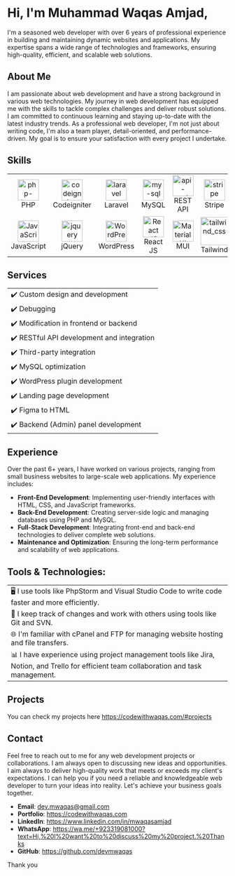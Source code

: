 # Hi, I'm Muhammad Waqas Amjad, 

I'm a seasoned web developer with over 6 years of professional experience in building and maintaining dynamic websites and applications. My expertise spans a wide range of technologies and frameworks, ensuring high-quality, efficient, and scalable web solutions.

## About Me

I am passionate about web development and have a strong background in various web technologies. My journey in web development has equipped me with the skills to tackle complex challenges and deliver robust solutions. I am committed to continuous learning and staying up-to-date with the latest industry trends. As a professional web developer, I'm not just about writing code, I'm also a team player, detail-oriented, and performance-driven. My goal is to ensure your satisfaction with every project I undertake.

## Skills

<table align="center">
  <tr>
    <td align="center" width="96">
      <a href="https://codewithwaqas.com/">
        <img width="48" height="48" src="https://img.icons8.com/officel/48/php-logo.png" alt="php-logo"/>
      </a>
      <br>PHP
    </td>
    <td align="center" width="96">
      <a href="https://codewithwaqas.com/">
        <img width="48" height="48" src="https://img.icons8.com/cute-clipart/48/codeigniter.png" alt="codeigniter"/>
      </a>
      <br>Codeigniter
    </td>
    <td align="center" width="96">
      <a href="https://codewithwaqas.com/">
        <img width="48" height="48" src="https://img.icons8.com/nolan/48/laravel.png" alt="laravel"/>
      </a>
      <br>Laravel
    </td>
    <td align="center" width="96">
      <a href="https://codewithwaqas.com/">
        <img width="48" height="48" src="https://img.icons8.com/fluency/48/my-sql.png" alt="my-sql"/>
      </a>
      <br>MySQL
    </td>
    <td align="center" width="96">
      <a href="https://codewithwaqas.com/">
        <img width="48" height="48" src="https://img.icons8.com/arcade/48/api-settings.png" alt="api-settings" />
      </a>
      <br>REST API
    </td>
    <td align="center" width="96">
      <a href="https://codewithwaqas.com/">
        <img width="48" height="48" src="https://img.icons8.com/color/48/stripe.png" alt="stripe"/>
      </a>
      <br>Stripe
    </td>
    <td align="center" width="96">
      <a href="https://codewithwaqas.com/">
        <img width="48" height="48" src="https://img.icons8.com/color/48/paypal.png" alt="paypal"/>
      </a>
      <br>Paypal
    </td>
    <td align="center" width="96">
      <a href="https://codewithwaqas.com/">
        <img width="48" height="48" src="https://img.icons8.com/plasticine/48/google-maps-new.png" alt="google-maps-new"/>
      </a>
      <br>Maps
    </td>
  </tr>
  <tr>
    <td align="center" width="96">
      <a href="https://codewithwaqas.com/">
        <img src="https://upload.wikimedia.org/wikipedia/commons/thumb/9/99/Unofficial_JavaScript_logo_2.svg/1024px-Unofficial_JavaScript_logo_2.svg.png" width="48" height="48" alt="JavaScript" />
      </a>
      <br>JavaScript
    </td>
    <td align="center" width="96">
      <a href="https://codewithwaqas.com/">
        <img width="48" height="48" src="https://img.icons8.com/ios-filled/48/jquery.png" alt="jquery"/>
      </a>
      <br>jQuery
    </td>
    <td align="center" width="96">
      <a href="https://codewithwaqas.com/">
        <img width="48" height="48" src="https://img.icons8.com/ios-filled/48/wordpress--v1.png" alt="WordPress"/>
      </a>
      <br>WordPress
    </td>
    <td align="center" width="96">
      <a href="https://codewithwaqas.com/">
        <img src="https://brandlogos.net/wp-content/uploads/2020/09/react-logo.png" width="48" height="48" alt="React JS" />
      </a>
      <br>React JS
    </td>
    <td align="center" width="96">
      <a href="https://codewithwaqas.com/">
        <img src="https://media.zeemly.com/zeemly/product/material-ui.png" width="48" height="48" alt="Material UI" />
      </a>
      <br>MUI
    </td>
    <td align="center" width="96">
      <a href="https://codewithwaqas.com/">
        <img width="64" height="64" src="https://img.icons8.com/nolan/64/tailwind_css.png" alt="tailwind_css"/>
      </a>
      <br>Tailwind
    </td>
    <td align="center" width="96">
      <a href="https://codewithwaqas.com/">
        <img width="48" height="48" src="https://cdn.worldvectorlogo.com/logos/redux.svg" alt="redux"/>
      </a>
      <br>Redux
    </td>
  </tr>
</table>

## Services

 <table>
    <tr>
      <td>
        ✔️ Custom design and development
      </td>
    </tr>
    <tr>
      <td>
        ✔️ Debugging
      </td>
    </tr>
    <tr>
      <td>
        ✔️ Modification in frontend or backend
      </td>
    </tr>
    <tr>
      <td>
        ✔️ RESTful API development and integration
      </td>
    </tr>
    <tr>
      <td>
        ✔️ Third-party integration
      </td>
    </tr>
    <tr>
      <td>
        ✔️ MySQL optimization
      </td>
    </tr>
    <tr>
      <td>
        ✔️ WordPress plugin development
      </td>
    </tr>
    <tr>
      <td>
        ✔️ Landing page development
      </td>
    </tr>
    <tr>
      <td>
        ✔️ Figma to HTML
      </td>
    </tr>
    <tr>
      <td>
        ✔️ Backend (Admin) panel development
      </td>
    </tr>
  </table>

## Experience

Over the past 6+ years, I have worked on various projects, ranging from small business websites to large-scale web applications. My experience includes:

- **Front-End Development**: Implementing user-friendly interfaces with HTML, CSS, and JavaScript frameworks.
- **Back-End Development**: Creating server-side logic and managing databases using PHP and MySQL.
- **Full-Stack Development**: Integrating front-end and back-end technologies to deliver complete web solutions.
- **Maintenance and Optimization**: Ensuring the long-term performance and scalability of web applications.

## Tools & Technologies:

   <table>
    <tr>
      <td>
        🖥️ I use tools like PhpStorm and Visual Studio Code to write code faster and more efficiently.
      </td>
    </tr>
    <tr>
      <td>
        🔄 I keep track of changes and work with others using tools like Git and SVN.
      </td>
    </tr>
    <tr>
      <td>
        🌐 I'm familiar with cPanel and FTP for managing website hosting and file transfers.
      </td>
    </tr>
    <tr>
      <td>
        📊 I have experience using project management tools like Jira, Notion, and Trello for efficient team collaboration and task management.
      </td>
    </tr>
  </table>

## Projects

You can check my projects here https://codewithwaqas.com/#projects

## Contact

Feel free to reach out to me for any web development projects or collaborations. I am always open to discussing new ideas and opportunities. I aim always to deliver high-quality work that meets or exceeds my client's expectations. I can help you if you need a reliable and knowledgeable web developer to turn your ideas into reality. Let's achieve your business goals together.

- **Email**: dev.mwaqas@gmail.com
- **Portfolio**: https://codewithwaqas.com
- **LinkedIn**: https://www.linkedin.com/in/mwaqasamjad
- **WhatsApp**: https://wa.me/+923319081000?text=Hi,%20I%20want%20to%20discuss%20my%20project.%20Thanks
- **GitHub**: https://github.com/devmwaqas

Thank you
